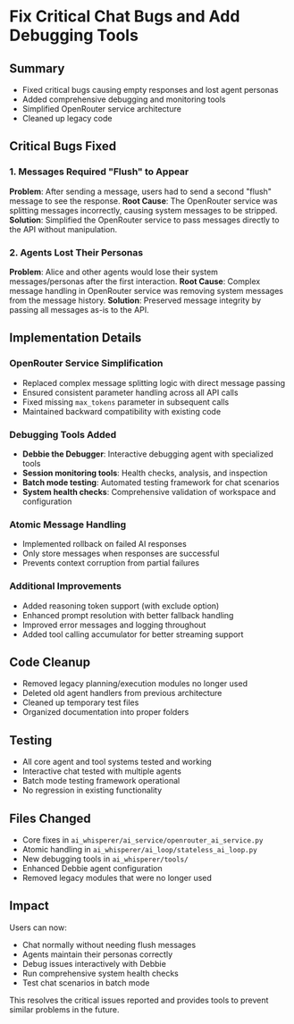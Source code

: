 # Fix Critical Chat Bugs and Add Debugging Tools

## Summary
- Fixed critical bugs causing empty responses and lost agent personas
- Added comprehensive debugging and monitoring tools
- Simplified OpenRouter service architecture
- Cleaned up legacy code

## Critical Bugs Fixed

### 1. Messages Required "Flush" to Appear
**Problem**: After sending a message, users had to send a second "flush" message to see the response.
**Root Cause**: The OpenRouter service was splitting messages incorrectly, causing system messages to be stripped.
**Solution**: Simplified the OpenRouter service to pass messages directly to the API without manipulation.

### 2. Agents Lost Their Personas
**Problem**: Alice and other agents would lose their system messages/personas after the first interaction.
**Root Cause**: Complex message handling in OpenRouter service was removing system messages from the message history.
**Solution**: Preserved message integrity by passing all messages as-is to the API.

## Implementation Details

### OpenRouter Service Simplification
- Replaced complex message splitting logic with direct message passing
- Ensured consistent parameter handling across all API calls
- Fixed missing `max_tokens` parameter in subsequent calls
- Maintained backward compatibility with existing code

### Debugging Tools Added
- **Debbie the Debugger**: Interactive debugging agent with specialized tools
- **Session monitoring tools**: Health checks, analysis, and inspection
- **Batch mode testing**: Automated testing framework for chat scenarios
- **System health checks**: Comprehensive validation of workspace and configuration

### Atomic Message Handling
- Implemented rollback on failed AI responses
- Only store messages when responses are successful
- Prevents context corruption from partial failures

### Additional Improvements
- Added reasoning token support (with exclude option)
- Enhanced prompt resolution with better fallback handling
- Improved error messages and logging throughout
- Added tool calling accumulator for better streaming support

## Code Cleanup
- Removed legacy planning/execution modules no longer used
- Deleted old agent handlers from previous architecture
- Cleaned up temporary test files
- Organized documentation into proper folders

## Testing
- All core agent and tool systems tested and working
- Interactive chat tested with multiple agents
- Batch mode testing framework operational
- No regression in existing functionality

## Files Changed
- Core fixes in `ai_whisperer/ai_service/openrouter_ai_service.py`
- Atomic handling in `ai_whisperer/ai_loop/stateless_ai_loop.py`
- New debugging tools in `ai_whisperer/tools/`
- Enhanced Debbie agent configuration
- Removed legacy modules that were no longer used

## Impact
Users can now:
- Chat normally without needing flush messages
- Agents maintain their personas correctly
- Debug issues interactively with Debbie
- Run comprehensive system health checks
- Test chat scenarios in batch mode

This resolves the critical issues reported and provides tools to prevent similar problems in the future.